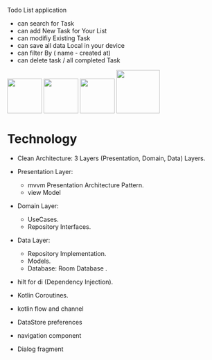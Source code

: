 Todo List  application 
* can search for Task
* can add New Task for Your List 
* can modifiy Existing Task
* can save all data Local in your device 
* can filter By ( name - created at)
* can delete task / all completed Task
<img src="https://user-images.githubusercontent.com/38116813/157339663-dcb2c21a-20d6-4b8e-88f2-755f39860262.jpg" width="80"> 
<img src="https://user-images.githubusercontent.com/38116813/157340720-62f5b086-9b79-48c8-84f4-7a20fbdd5776.jpg" width="80"> 
<img src="https://user-images.githubusercontent.com/38116813/157340786-9ddecfb7-a4d7-469e-8123-c53148d36059.jpg" width="80"> 
<img src="https://user-images.githubusercontent.com/38116813/157340932-00064da9-ed64-45a2-9b37-5137c9b99b32.jpg" width="100"> 



# Technology 
* Clean Architecture: 3 Layers (Presentation, Domain, Data) Layers.

* Presentation Layer:
   * mvvm Presentation Architecture Pattern.
   * view Model 
 * Domain Layer:
    * UseCases.
    * Repository Interfaces.
 * Data Layer:
   * Repository Implementation.
   * Models.
   * Database: Room Database .

* hilt for di (Dependency Injection).
* Kotlin Coroutines.
* kotlin flow and channel 
* DataStore preferences
* navigation component  
* Dialog fragment 

